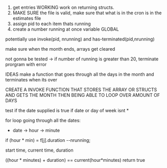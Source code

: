 1. get entries WORKING
work on returning structs.
2. MAKE SURE the file is valid, make sure that what is in the cron is in the estimates file 
3. assign pid to each item thats running 
4. create a number running at once variable GLOBAL

potentially use invoke(pid, nrunning) and has-terminated(pid,nrunning)

make sure when the month ends, arrays get cleared


not gonna be tested -> if number of running is greater than 20, terminate prorgram with error 


IDEAS 
make a function that goes through all the days in the month and terminates when its over 


CREATE A INVOKE FUNCTION THAT STORES THE ARRAY OR STRUCTS AND GETS THE MONTH THEN BEING ABLE TO LOOP OVER AMOUNT OF DAYS 

test if the date supplied is true if date or day of week isnt *

for loop going through all the dates:
-   date -> hour -> minute 


if (hour * min) = f[j].duration --nrunning;

start time, current time, duration 

((hour * minutes) + duration) == current(hour*minutes)
return true